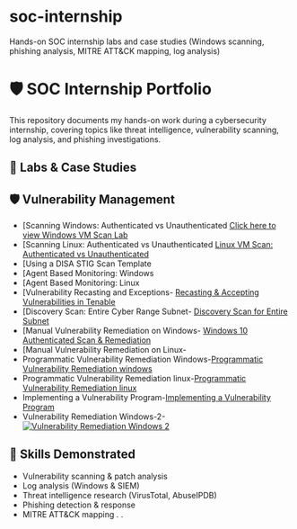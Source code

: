 # soc-internship
Hands-on SOC internship labs and case studies (Windows scanning, phishing analysis, MITRE ATT&amp;CK mapping, log analysis)

# 🛡️ SOC Internship Portfolio

This repository documents my hands-on work during a cybersecurity internship, covering topics like threat intelligence, vulnerability scanning, log analysis, and phishing investigations.  

## 📂 Labs & Case Studies

## 🛡️ Vulnerability Management
- [Scanning Windows: Authenticated vs Unauthenticated [Click here to view Windows VM Scan Lab](windows-scan-auth-vs-unauth.md)
- [Scanning Linux: Authenticated vs Unauthenticated [Linux VM Scan: Authenticated vs Unauthenticated](./linux-scan-auth-vs-unauth.md)
- [Using a DISA STIG Scan Template
- [Agent Based Monitoring: Windows
- [Agent Based Monitoring: Linux 
- [Vulnerability Recasting and Exceptions- [Recasting & Accepting Vulnerabilities in Tenable](./Recasting%20%26%20Accepting%20Vulnerabilities%20in%20Tenable.md)
- [Discovery Scan: Entire Cyber Range Subnet- [Discovery Scan for Entire Subnet](./discovery-scan-subnet.md)
- [Manual Vulnerability Remediation on Windows- [Windows 10 Authenticated Scan & Remediation](./windows10-auth-scan-remediation.md)
- [Manual Vulnerability Remediation on Linux-
- Programmatic Vulnerability Remediation Windows-[Programmatic Vulnerability Remediation windows](https://github.com/naeemanderson/Programmatic-Vulnerability-Remediation-windows)
- Programmatic Vulnerability Remediation linux-[Programmatic Vulnerability Remediation linux](https://github.com/naeemanderson/soc-internship/blob/main/Programmatic%20Vulnerability%20Remediation%20linux)
- Implementing a Vulnerability Program-[Implementing a Vulnerability Program](https://github.com/naeemanderson/Implementing-a-Vulnerability-Program)
- Vulnerability Remediation Windows-2- [![Vulnerability Remediation Windows 2](https://img.shields.io/badge/Vulnerability--Remediation--Windows--2-0078D6?logo=windows&logoColor=white)](https://github.com/naeemanderson/Vulnerability-Remediation-Windows-2)











## 🧠 Skills Demonstrated
- Vulnerability scanning & patch analysis  
- Log analysis (Windows & SIEM)  
- Threat intelligence research (VirusTotal, AbuseIPDB)  
- Phishing detection & response  
- MITRE ATT&CK mapping  . .
